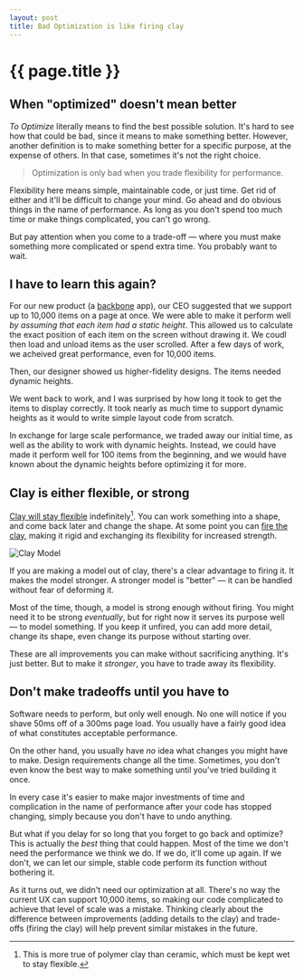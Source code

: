 ```yaml
---
layout: post
title: Bad Optimization is like firing clay
---
```


{{ page.title }}
================


When "optimized" doesn't mean better
------------------------------------

*To Optimize* literally means to find the best possible solution. It's hard to see how that could be bad, since it means to make something better. However, another definition is to make something better for a specific purpose, at the expense of others. In that case, sometimes it's not the right choice.

> Optimization is only bad when you trade flexibility for performance. 

Flexibility here means simple, maintainable code, or just time. Get rid of either and it'll be difficult to change your mind. Go ahead and do obvious things in the name of performance. As long as you don't spend too much time or make things complicated, you can't go wrong. 

But pay attention when you come to a trade-off — where you must make something more complicated or spend extra time. You probably want to wait.

I have to learn this again?
---------------------------

For our new product (a [backbone][b] app), our CEO suggested that we support up to 10,000 items on a page at once. We were able to make it perform well *by assuming that each item had a static height*. This allowed us to calculate the exact position of each item on the screen without drawing it. We coudl then load and unload items as the user scrolled. After a few days of work, we acheived great performance, even for 10,000 items. 

Then, our designer showed us higher-fidelity designs. The items needed dynamic heights. 

We went back to work, and I was surprised by how long it took to get the items to display correctly. It took nearly as much time to support dynamic heights as it would to write simple layout code from scratch.

In exchange for large scale performance, we traded away our initial time, as well as the ability to work with dynamic heights. Instead, we could have made it perform well for 100 items from the beginning, and we would have known about the dynamic heights before optimizing it for more. 

Clay is either flexible, or strong
----------------------------------

[Clay will stay flexible][c] indefinitely[^1]. You can work something into a shape, and come back later and change the shape. At some point you can [fire the clay][firing], making it rigid and exchanging its flexibility for increased strength. 

![Clay Model](http://src.sencha.io/600/http://upload.wikimedia.org/wikipedia/commons/6/6c/Renault_clay_model_-_front.JPG)

If you are making a model out of clay, there's a clear advantage to firing it. It makes the model stronger. A stronger model is "better" — it can be handled without fear of deforming it. 

Most of the time, though, a model is strong enough without firing. You might need it to be strong *eventually*, but for right now it serves its purpose well — to model something. If you keep it unfired, you can add more detail, change its shape, even change its purpose without starting over. 

These are all improvements you can make without sacrificing anything. It's just better. But to make it *stronger*, you have to trade away its flexibility. 

Don't make tradeoffs until you have to
--------------------------------------

Software needs to perform, but only well enough. No one will notice if you shave 50ms off of a 300ms page load. You usually have a fairly good idea of what constitutes acceptable performance.

On the other hand, you usually have *no* idea what changes you might have to make. Design requirements change all the time. Sometimes, you don't even know the best way to make something until you've tried building it once. 

In every case it's easier to make major investments of time and complication in the name of performance after your code has stopped changing, simply because you don't have to undo anything. 

But what if you delay for so long that you forget to go back and optimize? This is actually the *best* thing that could happen. Most of the time we don't need the performance we think we do. If we do, it'll come up again. If we don't, we can let our simple, stable code perform its function without bothering it. 

As it turns out, we didn't need our optimization at all. There's no way the current UX can support 10,000 items, so making our code complicated to achieve that level of scale was a mistake. Thinking clearly about the difference between improvements (adding details to the clay) and trade-offs (firing the clay) will help prevent similar mistakes in the future. 















<!--


















Maybe you just need to see your first version to realize what you really want to do. 












Maybe you absolutely do need it to be strong for some reason. You might as well wait until the current strength isn't enough. 










> A product designer uses clay to make 3D model of a prototype car. He works hard and the finished model looks great. He shows it off to his boss, and barely manages to stop his boss before he tries to pick it up. It's still soft, because he hasn't fired it yet. 

It would be more convenient to fire it right? He will want to fire it eventually, (or put it into a CAD program). It would make a *better model* if it were fired. 

> Our designer decides to fire it that night, so he can show it off without worrying about anyone touching it. He and his boss take it to the lead engineer, who points out that (learns something because he saw the model.... understands more)









-- This is a poort example, because it wouldn't make a very good plate without being fired. It's not good at all. It'd be better if you think of it as a model, not a machine part. So, something like a model. 

> You are an early hunter/gatherer. You have some food, but eating in the dirt is for those savages across the river. You need a plate! You head down to the river to get some clay while your companion prepares the food. You pound it flat, getting it nice and wide so you can eat lots of food at once. Finally, you go throw it in your kiln (you've done this before), and out comes a nice, sturdy plate. 
>
> You head back to your companion to show it off, and find her making stew. You look at your plate in dismay, then head back to the river to make a bowl.














In theory, I understand that early optimization is bad. I've [read so][p] [several times][w]. I've "learned" it the hard way. 





Yet somehow I find myself once again needing to make major changes to optimized code. I find the hardest part can be distinguishing between optimization and "planning ahead", or architecture. 
















In theory, I understand that early optimization is bad. I've [read about it][p] [several times][w]. I've "learned" it the hard way. Yet somehow I find myself once again needing to make major changes to optimized code. I find the hardest part can be distinguishing between optimization and "planning ahead", or architecture. 

> Premature optimization is the root of all evil — Donald Knuth

This time around, it happened because for our new product (a [backbone][b] app), our CEO suggested that it needed to work smoothly for up to 10,000 items on a page at once. We created a system that would load and unload those items onto the page as the user scrolled. We were able to make it perform well by assuming that each item had a static height. We could calculate the exact position of each item on the screen without drawing it. After a few days of work, we were able to get great performance, even for 10,000 items. 

Then, our designer showed us higher-fidelity designs for the items. They need dynamic heights. 

We went back to work, and were surprised by how long it took to get the items to display correctly, even without optimization. It took nearly as much time to support dynamic heights as it would to rewrite the layout code from scratch. 

After going through this, I thought of an analogy that helps me think clearly about optimization.

Clay is flexible, or strong
---------------------------

[Clay will stay flexible][c] indefinitely[^1]. You can work something into a shape, and come back later and change the shape. At some point you can "fire" the clay, and trade its flexibility for strength. 

Let's say you are creating something out of multiple clay pieces. You make a piece with 2 knobs sticking out, and it works fine. You have a decision to make: should you fire the piece? It works great, and you know it needs to be strong. Why not?

Well, a day after you fire the piece, you realize that you need 3 knobs, not 2. Now, you have to make a new piece. If you had waited, everything would have been fine, because it didn't need be strong **yet**. It is easier to fire the pieces after you are more sure of their shape.  

Trade flexibility for performance?
--------------------------------

Sometimes there is a direct trade-off between performance and flexibility. You can choose to bake your code, making it performant, but it's harder to work with later. 












Optimize doesn't mean to make something awesome. It means to make something better at the expense of other things. 










So, when you have to decide between strength (performance) and flexibility, choose flexibility until you must choose performance.

This is the difference between optimization and architecture — optimization is a direct trade-off between performance and flexibility. 

Planning Ahead
--------------

Making your code inflexible is very different from planning ahead. 


##### Notes 





#### Stuff

Many painters I know never thing of a painting as "finished". Instead, it's simply abandoned at some level of progress. They always want to come back and add a few touches. Sculptors have to be much more decisive. They must decide when to fire the clay. 






Optimization is like firing a piece of clay. It makes it so you can't change it any more. 

We've all heard that pre-optimization is bad, but it's sometimes hard to articulate why. It's also easy to pre-optimize in the name of "planning ahead". There's a difference between the two, though, and I thought of an analogy that helps me understand. 

Oil based clays will stay supple indefinitely. You can work something into a shape, and come back later and change the shape. Let's say you have to create a complicated system out of clay parts. You need one part that looks like a cube with a rod sticking out of it. You make your piece, and it comes out fine. You have a decision to make: should you fire the clay?

To fire clay is basically to bake it. It makes it hard. After it is fired, the clay is strong, but no longer flexible. If you need to change it, the only thing you can do is stick a new piece of clay onto it. 

Should you fire the piece you just made?

The answer depends on how well it works unfired. If your final system doesn't need to support a lot of wait **yet**, even if it does eventually, it's better if you don't fire it. 

Now let's say that the master clay-person comes along and says you need to add a second knob to your piece. If you already fired the clay, you either have to create a very weakly attached new knob, or re-create the entire piece. If you haven't fired it yet, you can just add it and fire it later. 

When should you fire the clay? The minute you need to support that weight. 

Good architecture, or "Planning Ahead", is flexible and simple. Changes are easy, because the author worked hard to make a piece compatible with several different options. Optimization, on the other hand, is rigid and complex. It's un-changeable. You should wait to make your piece rigid until you need to. Hopefully never. 


Story
    Story
    We traded both time and flexibility for scrolling speed.
    What would have happened if we made the trade-off later?
With Clay, you can trade flexibilty for strength (performance)
    Clay
    Firing does make it a better bowl/plate
    But an unfired bowl is better than a fired plate
Don’t make tradeoffs until you have to Expect the unexpected : Changing design requirements Better understanding of the problem Harden something after it STOPS moving (What if we forget?) Best Case: Maintenance - maybe you can leave it unfired - in its simplest form - Maybe you don’t actually need the performance
-->

[^1]: This is more true of polymer clay than ceramic, which must be kept wet to stay flexible. 

[p]: http://c2.com/cgi/wiki?PrematureOptimization "Premature Optimization"
[firing]: http://en.wikipedia.org/wiki/Pottery#Firing "Pottery"
[w]: http://en.wikipedia.org/wiki/Program_optimization "Program Optimization"
[b]: http://documentcloud.github.com/backbone/ "Backbone.js"
[c]: http://en.wikipedia.org/wiki/Modelling_clay "Modeling Clay"
